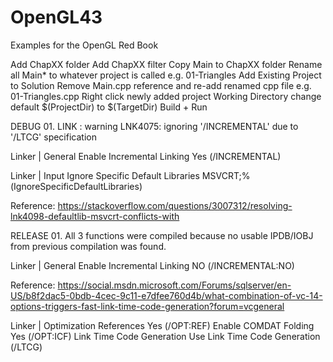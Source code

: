 # OpenGL43
Examples for the OpenGL Red Book

Add ChapXX folder
Add ChapXX filter
Copy Main to ChapXX folder
Rename all Main* to whatever project is called e.g. 01-Triangles
Add Existing Project to Solution
Remove Main.cpp reference and re-add renamed cpp file e.g. 01-Triangles.cpp
Right click newly added project
Working Directory change default $(ProjectDir) to $(TargetDir)
Build + Run


DEBUG
01.
LINK : warning LNK4075: ignoring '/INCREMENTAL' due to '/LTCG' specification

Linker | General
Enable Incremental Linking
Yes (/INCREMENTAL)


Linker | Input
Ignore Specific Default Libraries
MSVCRT;%(IgnoreSpecificDefaultLibraries)

Reference:
https://stackoverflow.com/questions/3007312/resolving-lnk4098-defaultlib-msvcrt-conflicts-with


RELEASE
01.
All 3 functions were compiled because no usable IPDB/IOBJ from previous compilation was found.

Linker | General
Enable Incremental Linking
NO (/INCREMENTAL:NO)

Reference:
https://social.msdn.microsoft.com/Forums/sqlserver/en-US/b8f2dac5-0bdb-4cec-9c11-e7dfee760d4b/what-combination-of-vc-14-options-triggers-fast-link-time-code-generation?forum=vcgeneral


Linker | Optimization
References					Yes (/OPT:REF)
Enable COMDAT Folding		Yes (/OPT:ICF)
Link Time Code Generation	Use Link Time Code Generation (/LTCG)